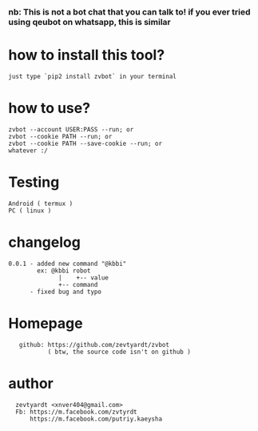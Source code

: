 <p><h3>nb: This is not a bot chat that you can talk to! if you ever tried using qeubot on whatsapp, this is similar</h3></p>

# how to install this tool?
```just type `pip2 install zvbot` in your terminal```

# how to use?
```
zvbot --account USER:PASS --run; or
zvbot --cookie PATH --run; or
zvbot --cookie PATH --save-cookie --run; or
whatever :/
```
# Testing
```
Android ( termux )
PC ( linux )
```

# changelog
```
0.0.1 - added new command "@kbbi"
        ex: @kbbi robot
              |    +-- value
              +-- command
      - fixed bug and typo
```
# Homepage
```
   github: https://github.com/zevtyardt/zvbot
           ( btw, the source code isn't on github )
```

# author
```
  zevtyardt <xnver404@gmail.com>
  Fb: https://m.facebook.com/zvtyrdt
      https://m.facebook.com/putriy.kaeysha
```

